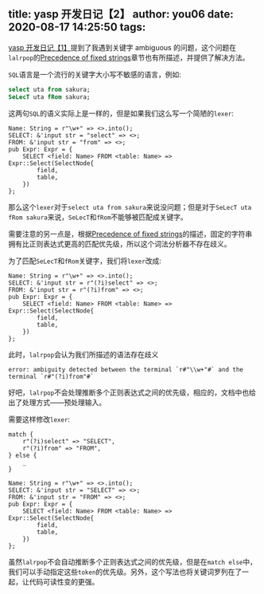 title: yasp 开发日记【2】
author: you06
date: 2020-08-17 14:25:50
tags:
---
[yasp 开发日记【1】](/2020/06/01/yasp-diary-1/)提到了我遇到关键字 ambiguous 的问题，这个问题在`lalrpop`的[Precedence of fixed strings](https://lalrpop.github.io/lalrpop/lexer_tutorial/001_lexer_gen.html#precedence-of-fixed-strings)章节也有所描述，并提供了解决方法。

`SQL`语言是一个流行的关键字大小写不敏感的语言，例如:

```sql
select uta from sakura;
SeLecT uta fRom sakura;
```

这两句`SQL`的语义实际上是一样的，但是如果我们这么写一个简陋的`lexer`:

```lalrpop
Name: String = r"\w+" => <>.into();
SELECT: &'input str = "select" => <>;
FROM: &'input str = "from" => <>;
pub Expr: Expr = {
    SELECT <field: Name> FROM <table: Name> => Expr::Select(SelectNode{
        field,
        table,
    })
};
```

那么这个`lexer`对于`select uta from sakura`来说没问题；但是对于`SeLecT uta fRom sakura`来说，`SeLecT`和`fRom`不能够被匹配成关键字。

需要注意的另一点是，根据[Precedence of fixed strings](https://lalrpop.github.io/lalrpop/lexer_tutorial/001_lexer_gen.html#precedence-of-fixed-strings)的描述，固定的字符串拥有比正则表达式更高的匹配优先级，所以这个词法分析器不存在歧义。

为了匹配`SeLecT`和`fRom`关键字，我们将`lexer`改成:

```lalrpop
Name: String = r"\w+" => <>.into();
SELECT: &'input str = r"(?i)select" => <>;
FROM: &'input str = r"(?i)from" => <>;
pub Expr: Expr = {
    SELECT <field: Name> FROM <table: Name> => Expr::Select(SelectNode{
        field,
        table,
    })
};
```

此时，`lalrpop`会认为我们所描述的语法存在歧义

```
error: ambiguity detected between the terminal `r#"\\w+"#` and the terminal `r#"(?i)from"#`
```

好吧，`lalrpop`不会处理推断多个正则表达式之间的优先级，相应的，文档中也给出了处理方式——预处理输入。

需要这样修改`lexer`:

```lalrpop
match {
    r"(?i)select" => "SELECT",
    r"(?i)from" => "FROM",
} else {
    _
}

Name: String = r"\w+" => <>.into();
SELECT: &'input str = "SELECT" => <>;
FROM: &'input str = "FROM" => <>;
pub Expr: Expr = {
    SELECT <field: Name> FROM <table: Name> => Expr::Select(SelectNode{
        field,
        table,
    })
};
```

虽然`lalrpop`不会自动推断多个正则表达式之间的优先级，但是在`match else`中，我们可以手动指定这些`token`的优先级。另外，这个写法也将关键词罗列在了一起，让代码可读性变的更强。
